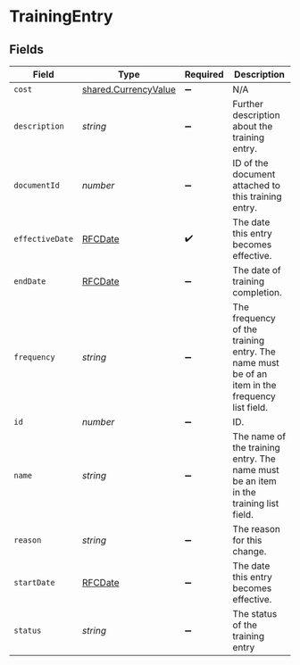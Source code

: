 # TrainingEntry


## Fields

| Field                                                                                         | Type                                                                                          | Required                                                                                      | Description                                                                                   |
| --------------------------------------------------------------------------------------------- | --------------------------------------------------------------------------------------------- | --------------------------------------------------------------------------------------------- | --------------------------------------------------------------------------------------------- |
| `cost`                                                                                        | [shared.CurrencyValue](../../../sdk/models/shared/currencyvalue.md)                           | :heavy_minus_sign:                                                                            | N/A                                                                                           |
| `description`                                                                                 | *string*                                                                                      | :heavy_minus_sign:                                                                            | Further description about the training entry.                                                 |
| `documentId`                                                                                  | *number*                                                                                      | :heavy_minus_sign:                                                                            | ID of the document attached to this training entry.                                           |
| `effectiveDate`                                                                               | [RFCDate](../../types/rfcdate.md)                                                             | :heavy_check_mark:                                                                            | The date this entry becomes effective.                                                        |
| `endDate`                                                                                     | [RFCDate](../../types/rfcdate.md)                                                             | :heavy_minus_sign:                                                                            | The date of training completion.                                                              |
| `frequency`                                                                                   | *string*                                                                                      | :heavy_minus_sign:                                                                            | The frequency of the training entry. The name must be of an item in the frequency list field. |
| `id`                                                                                          | *number*                                                                                      | :heavy_minus_sign:                                                                            | ID.                                                                                           |
| `name`                                                                                        | *string*                                                                                      | :heavy_minus_sign:                                                                            | The name of the training entry. The name must be an item in the training list field.          |
| `reason`                                                                                      | *string*                                                                                      | :heavy_minus_sign:                                                                            | The reason for this change.                                                                   |
| `startDate`                                                                                   | [RFCDate](../../types/rfcdate.md)                                                             | :heavy_minus_sign:                                                                            | The date this entry becomes effective.                                                        |
| `status`                                                                                      | *string*                                                                                      | :heavy_minus_sign:                                                                            | The status of the training entry                                                              |